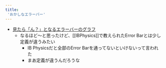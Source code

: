 ```yaml
---
title:
 'おかしなエラーバー'
---
```


- [見たら「ん？」となるエラーバーのグラフ](https://zenn.dev/kaityo256/articles/weird_errorbars)
    - なるほど〜と思ったけど、[[IBPhysics]]で教えられたError Barとは少し定義が違うみたい
        - IB Physicsだと全部のError Barを通ってないといけないって言われた
        - まあ定義が違うんだろうな
